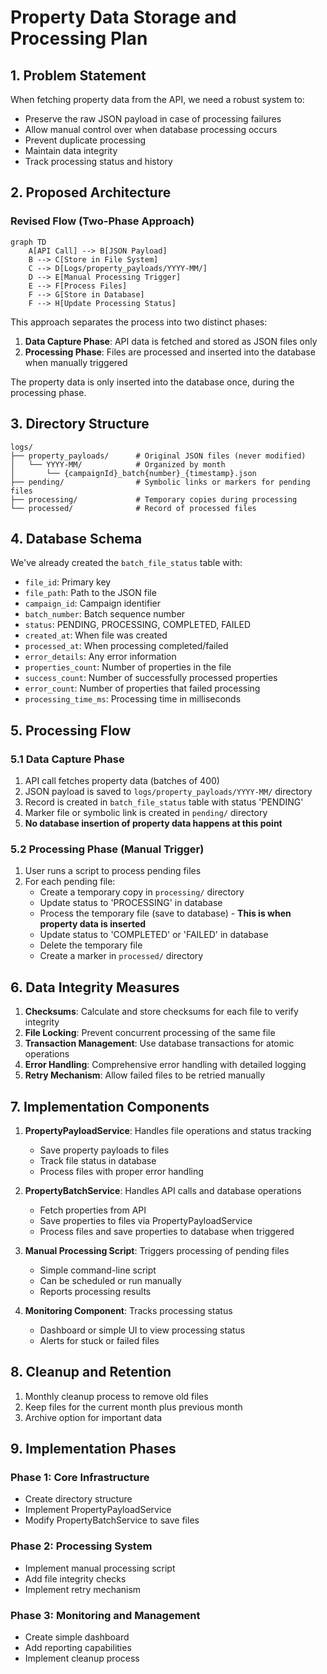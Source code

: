 # Property Data Storage and Processing Plan

## 1. Problem Statement

When fetching property data from the API, we need a robust system to:
- Preserve the raw JSON payload in case of processing failures
- Allow manual control over when database processing occurs
- Prevent duplicate processing
- Maintain data integrity
- Track processing status and history

## 2. Proposed Architecture

### Revised Flow (Two-Phase Approach)

```mermaid
graph TD
    A[API Call] --> B[JSON Payload]
    B --> C[Store in File System]
    C --> D[Logs/property_payloads/YYYY-MM/]
    D --> E[Manual Processing Trigger]
    E --> F[Process Files]
    F --> G[Store in Database]
    F --> H[Update Processing Status]
```

This approach separates the process into two distinct phases:
1. **Data Capture Phase**: API data is fetched and stored as JSON files only
2. **Processing Phase**: Files are processed and inserted into the database when manually triggered

The property data is only inserted into the database once, during the processing phase.

## 3. Directory Structure

```
logs/
├── property_payloads/      # Original JSON files (never modified)
│   └── YYYY-MM/            # Organized by month
│       └── {campaignId}_batch{number}_{timestamp}.json
├── pending/                # Symbolic links or markers for pending files
├── processing/             # Temporary copies during processing
└── processed/              # Record of processed files
```

## 4. Database Schema

We've already created the `batch_file_status` table with:
- `file_id`: Primary key
- `file_path`: Path to the JSON file
- `campaign_id`: Campaign identifier
- `batch_number`: Batch sequence number
- `status`: PENDING, PROCESSING, COMPLETED, FAILED
- `created_at`: When file was created
- `processed_at`: When processing completed/failed
- `error_details`: Any error information
- `properties_count`: Number of properties in the file
- `success_count`: Number of successfully processed properties
- `error_count`: Number of properties that failed processing
- `processing_time_ms`: Processing time in milliseconds

## 5. Processing Flow

### 5.1 Data Capture Phase
1. API call fetches property data (batches of 400)
2. JSON payload is saved to `logs/property_payloads/YYYY-MM/` directory
3. Record is created in `batch_file_status` table with status 'PENDING'
4. Marker file or symbolic link is created in `pending/` directory
5. **No database insertion of property data happens at this point**

### 5.2 Processing Phase (Manual Trigger)
1. User runs a script to process pending files
2. For each pending file:
   - Create a temporary copy in `processing/` directory
   - Update status to 'PROCESSING' in database
   - Process the temporary file (save to database) - **This is when property data is inserted**
   - Update status to 'COMPLETED' or 'FAILED' in database
   - Delete the temporary file
   - Create a marker in `processed/` directory

## 6. Data Integrity Measures

1. **Checksums**: Calculate and store checksums for each file to verify integrity
2. **File Locking**: Prevent concurrent processing of the same file
3. **Transaction Management**: Use database transactions for atomic operations
4. **Error Handling**: Comprehensive error handling with detailed logging
5. **Retry Mechanism**: Allow failed files to be retried manually

## 7. Implementation Components

1. **PropertyPayloadService**: Handles file operations and status tracking
   - Save property payloads to files
   - Track file status in database
   - Process files with proper error handling

2. **PropertyBatchService**: Handles API calls and database operations
   - Fetch properties from API
   - Save properties to files via PropertyPayloadService
   - Process files and save properties to database when triggered

3. **Manual Processing Script**: Triggers processing of pending files
   - Simple command-line script
   - Can be scheduled or run manually
   - Reports processing results

4. **Monitoring Component**: Tracks processing status
   - Dashboard or simple UI to view processing status
   - Alerts for stuck or failed files

## 8. Cleanup and Retention

1. Monthly cleanup process to remove old files
2. Keep files for the current month plus previous month
3. Archive option for important data

## 9. Implementation Phases

### Phase 1: Core Infrastructure
- Create directory structure
- Implement PropertyPayloadService
- Modify PropertyBatchService to save files

### Phase 2: Processing System
- Implement manual processing script
- Add file integrity checks
- Implement retry mechanism

### Phase 3: Monitoring and Management
- Create simple dashboard
- Add reporting capabilities
- Implement cleanup process